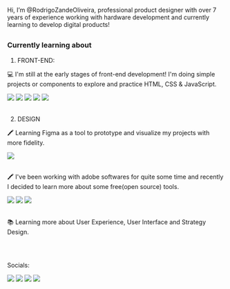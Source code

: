 Hi, I’m @RodrigoZandeOliveira, professional product designer with over 7 years of experience working with hardware development and currently learning to develop digital products!


##
### Currently learning about

1. FRONT-END:

<div> 
  <p>💻 I'm still at the early stages of front-end development! I'm doing simple projects or components to explore and practice HTML, CSS & JavaScript.</p>
  <img src="https://img.shields.io/badge/Visual_Studio_Code-0078D4?style=for-the-badge&logo=visual%20studio%20code&logoColor=white" target="_blank" />
  <img src="https://img.shields.io/badge/HTML5-E34F26?style=for-the-badge&logo=html5&logoColor=white" target="_blank" />
  <img src="https://img.shields.io/badge/CSS3-1572B6?style=for-the-badge&logo=css3&logoColor=white" target="_blank" />
  <img src="https://img.shields.io/badge/JavaScript-323330?style=for-the-badge&logo=javascript&logoColor=F7DF1E" target="_blank" />
  <img src="https://img.shields.io/badge/GIT-E44C30?style=for-the-badge&logo=git&logoColor=white" target="_blank" />
</div>

<div>&nbsp</div>

2. DESIGN
<div>
  <p>🖍 Learning Figma as a tool to prototype and visualize my projects with more fidelity.</p>
  <img src="https://img.shields.io/badge/Figma-F24E1E?style=for-the-badge&logo=figma&logoColor=white" targt="_blank" />

<div>&nbsp</div>
  
  <p>🖍 I've been working with adobe softwares for quite some time and recently I decided to learn more about some free(open source) tools.</p>
  <img src="https://img.shields.io/badge/gimp-5C5543?style=for-the-badge&logo=gimp&logoColor=white" target="_blank" />
  <img src="https://img.shields.io/badge/Inkscape-000000?style=for-the-badge&logo=Inkscape&logoColor=white" target="_blank" />
  <img src="https://img.shields.io/badge/Krita-203759?style=for-the-badge&logo=krita&logoColor=EEF37B" target="_blank" />
</div>

<div>&nbsp</div>

<div>
  <p>📚 Learning more about User Experience, User Interface and Strategy Design.</p>
</div>

<div>&nbsp</div>

##
Socials:
<div>
  <a href="http://linkedin.com/in/rodrigo-zan-de-oliveira-931352119" target="_blank" ><img src="https://img.shields.io/badge/LinkedIn-0077B5?style=for-the-badge&logo=linkedin&logoColor=white" target="_blank"/></a>
  <a href="https://www.behance.net/RodrigoZandeOliveira" target="_blank"><img src="https://img.shields.io/badge/-Behance-blue?style=for-the-badge&logo=behance&logoColor=white" target="_blank"/></a>
  <a href="http://youtube.com/@channel/UCFQ8aay5MPDsirzyjSjs6XA?view_as=subscriber" targt="_blank"><img src="https://img.shields.io/badge/YouTube-FF0000?style=for-the-badge&logo=youtube&logoColor=white" target="_blank" /></a>
  <a href="https://www.udemy.com/user/rodrigo-zan-de-oliviera/" targt="_blank"><img src="https://img.shields.io/badge/Udemy-EC5252?style=for-the-badge&logo=Udemy&logoColor=white" target="_blank" /></a>
</div>

<!---
RodrigoZandeOliveira/RodrigoZandeOliveira is a ✨ special ✨ repository because its `README.md` (this file) appears on your GitHub profile.
You can click the Preview link to take a look at your changes.
--->

